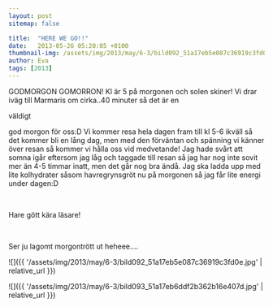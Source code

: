 ```yaml
---
layout: post
sitemap: false

title:  "HERE WE GO!!"
date:   2013-05-26 05:20:05 +0100
thumbnail-img: /assets/img/2013/may/6-3/bild092_51a17eb5e087c36919c3fd0e.jpg
author: Eva
tags: [2013]
---
```


GODMORGON GOMORRON! Kl är 5 på morgonen och solen skiner! Vi drar iväg till Marmaris om cirka..40 minuter så det är en 

väldigt

 god morgon för oss:D Vi kommer resa hela dagen fram till kl 5-6 ikväll så det kommer bli en lång dag, men med den förväntan och spänning vi känner över resan så kommer vi hålla oss vid medvetande! Jag hade svårt att somna igår eftersom jag låg och taggade till resan så jag har nog inte sovit mer än 4-5 timmar inatt, men det går nog bra ändå. Jag ska ladda upp med lite kolhydrater såsom havregrynsgröt nu på morgonen så jag får lite energi under dagen:D 




 




Hare gött kära läsare!




 













Ser ju lagomt morgontrött ut heheee....

![]({{ '/assets/img/2013/may/6-3/bild092_51a17eb5e087c36919c3fd0e.jpg'  | relative_url }})

![]({{ '/assets/img/2013/may/6-3/bild093_51a17eb6ddf2b362b16e407d.jpg'  | relative_url }})

